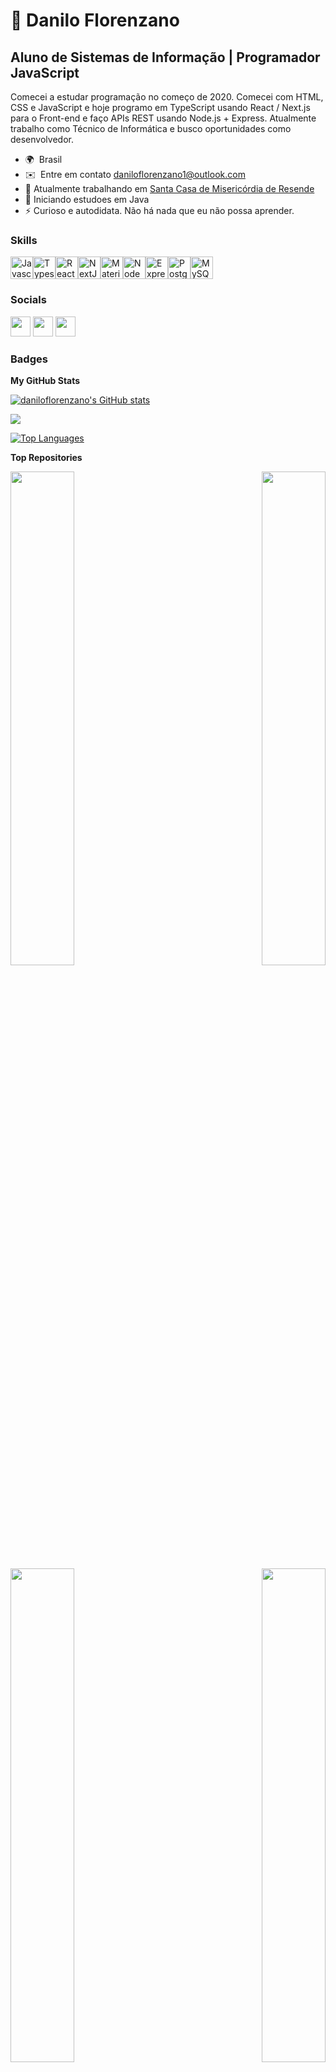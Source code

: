 👋 Danilo Florenzano
==================================
Aluno de Sistemas de Informação | Programador JavaScript
--------------------------------------------------------
Comecei a estudar programação no começo de 2020. Comecei com HTML, CSS e JavaScript e hoje programo em TypeScript usando React / Next.js para o Front-end e faço APIs REST usando Node.js + Express. Atualmente trabalho como Técnico de Informática e busco oportunidades como desenvolvedor.
* 🌍  Brasil
* ✉️  Entre em contato [daniloflorenzano1@outlook.com](mailto:daniloflorenzano1@outlook.com)
* 🚀  Atualmente trabalhando em [Santa Casa de Misericórdia de Resende](https://santacasaresende.org.br/)
* 🧠  Iniciando estudoes em Java
* ⚡ Curioso e autodidata. Não há nada que eu não possa aprender.

### Skills

<p align="left"><a href="https://developer.mozilla.org/en-US/docs/Web/JavaScript" target="_blank" rel="noreferrer"><img src="https://raw.githubusercontent.com/danielcranney/readme-generator/main/public/icons/skills/javascript-colored.svg" width="36" height="36" alt="Javascript" /></a><a href="https://www.typescriptlang.org/" target="_blank" rel="noreferrer"><img src="https://raw.githubusercontent.com/danielcranney/readme-generator/main/public/icons/skills/typescript-colored.svg" width="36" height="36" alt="Typescript" /></a><a href="https://reactjs.org/" target="_blank" rel="noreferrer"><img src="https://raw.githubusercontent.com/danielcranney/readme-generator/main/public/icons/skills/react-colored.svg" width="36" height="36" alt="React" /></a><a href="https://nextjs.org/docs" target="_blank" rel="noreferrer"><img src="https://raw.githubusercontent.com/danielcranney/readme-generator/main/public/icons/skills/nextjs-colored-dark.svg" width="36" height="36" alt="NextJs" /></a><a href="https://mui.com/" target="_blank" rel="noreferrer"><img src="https://raw.githubusercontent.com/danielcranney/readme-generator/main/public/icons/skills/materialui-colored.svg" width="36" height="36" alt="Material UI" /></a><a href="https://nodejs.org/en/" target="_blank" rel="noreferrer"><img src="https://raw.githubusercontent.com/danielcranney/readme-generator/main/public/icons/skills/nodejs-colored.svg" width="36" height="36" alt="NodeJS" /></a><a href="https://expressjs.com/" target="_blank" rel="noreferrer"><img src="https://raw.githubusercontent.com/danielcranney/readme-generator/main/public/icons/skills/express-colored-dark.svg" width="36" height="36" alt="Express" /></a><a href="https://www.postgresql.org/" target="_blank" rel="noreferrer"><img src="https://raw.githubusercontent.com/danielcranney/readme-generator/main/public/icons/skills/postgresql-colored.svg" width="36" height="36" alt="PostgreSQL" /></a><a href="https://www.mysql.com/" target="_blank" rel="noreferrer"><img src="https://raw.githubusercontent.com/danielcranney/readme-generator/main/public/icons/skills/mysql-colored.svg" width="36" height="36" alt="MySQL" /></a></p>

### Socials
<p align="left"> <a href="https://www.github.com/daniloflorenzano" target="_blank" rel="noreferrer"><img src="https://raw.githubusercontent.com/danielcranney/readme-generator/main/public/icons/socials/github-dark.svg" width="32" height="32" /></a> <a href="https://www.linkedin.com/in/daniloflorenzano" target="_blank" rel="noreferrer"><img src="https://raw.githubusercontent.com/danielcranney/readme-generator/main/public/icons/socials/linkedin.svg" width="32" height="32" /></a> <a href="https://daniloflorenzano.github.io/blog-pessoal/" target="_blank" rel="noreferrer"><img src="https://raw.githubusercontent.com/danielcranney/readme-generator/main/public/icons/socials/rss.svg" width="32" height="32" /></a></p>

### Badges

<b>My GitHub Stats</b>

<a href="http://www.github.com/daniloflorenzano"><img src="https://github-readme-stats.vercel.app/api?username=daniloflorenzano&show_icons=true&hide=&count_private=true&title_color=0891b2&text_color=ffffff&icon_color=0891b2&bg_color=1c1917&hide_border=true&show_icons=true" alt="daniloflorenzano's GitHub stats" /></a>

<a href="http://www.github.com/daniloflorenzano"><img src="https://github-readme-streak-stats.herokuapp.com/?user=daniloflorenzano&stroke=ffffff&background=1c1917&ring=0891b2&fire=0891b2&currStreakNum=ffffff&currStreakLabel=0891b2&sideNums=ffffff&sideLabels=ffffff&dates=ffffff&hide_border=true" /></a>

<a href="https://github.com/daniloflorenzano" align="left"><img src="https://github-readme-stats.vercel.app/api/top-langs/?username=daniloflorenzano&langs_count=10&title_color=0891b2&text_color=ffffff&icon_color=0891b2&bg_color=1c1917&hide_border=true&locale=en&custom_title=Top%20%Languages" alt="Top Languages" /></a>

<b>Top Repositories</b>

<div width="100%" align="center"><a href="https://github.com/daniloflorenzano/inventario-front-nextjs" align="left"><img align="left" width="45%" src="https://github-readme-stats.vercel.app/api/pin/?username=daniloflorenzano&repo=inventario-front-nextjs&title_color=0891b2&text_color=ffffff&icon_color=0891b2&bg_color=1c1917&hide_border=true&locale=en" /></a><a href="https://github.com/daniloflorenzano/inventario-api" align="right"><img align="right" width="45%" src="https://github-readme-stats.vercel.app/api/pin/?username=daniloflorenzano&repo=inventario-api&title_color=0891b2&text_color=ffffff&icon_color=0891b2&bg_color=1c1917&hide_border=true&locale=en" /></a></div><br /><br /><br /><br /><br /><br /><br />



<div width="100%" align="center"><a href="https://github.com/daniloflorenzano/OPtimize" align="left"><img align="left" width="45%" src="https://github-readme-stats.vercel.app/api/pin/?username=daniloflorenzano&repo=OPtimize&title_color=0891b2&text_color=ffffff&icon_color=0891b2&bg_color=1c1917&hide_border=true&locale=en" /></a><a href="https://github.com/daniloflorenzano/Sound-key" align="right"><img align="right" width="45%" src="https://github-readme-stats.vercel.app/api/pin/?username=daniloflorenzano&repo=Sound-key&title_color=0891b2&text_color=ffffff&icon_color=0891b2&bg_color=1c1917&hide_border=true&locale=en" /></a></div>
